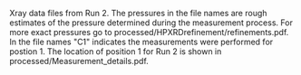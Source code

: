 Xray data files from Run 2.
The pressures in the file names are rough estimates of the pressure determined during the measurement process.
For more exact pressures go to processed/HPXRDrefinement/refinements.pdf.
In the file names "C1" indicates the measurements were performed for postion 1.
The location of position 1 for Run 2 is shown in processed/Measurement_details.pdf.
